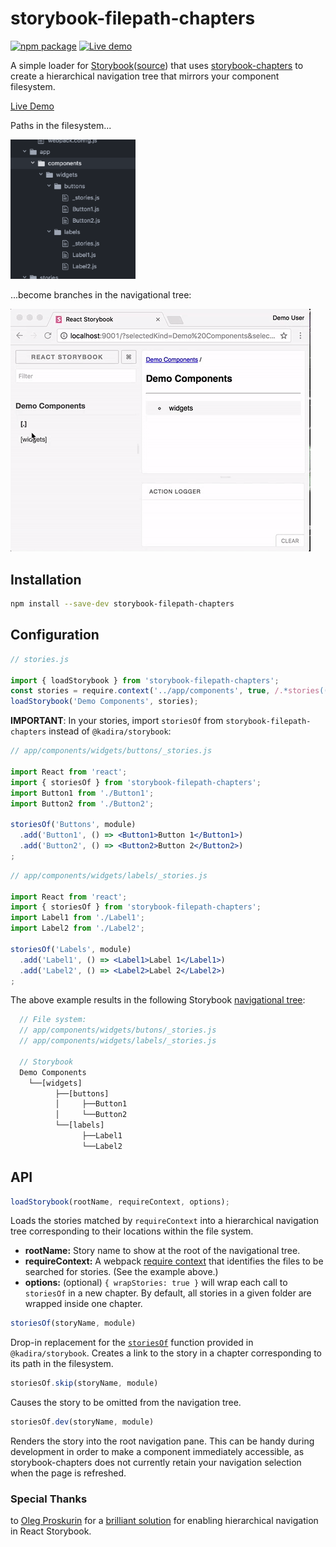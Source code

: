 # storybook-filepath-chapters

[![npm package](https://badge.fury.io/js/storybook-filepath-chapters.svg)](https://badge.fury.io/js/storybook-filepath-chapters)
[![Live demo](https://img.shields.io/badge/Live%20Demo-%20Storybook-brightgreen.svg)](https://hadfieldn.github.io/storybook-filepath-chapters/)

A simple loader for [Storybook](https://storybooks.js.org/)([source](https://github.com/storybooks/storybook)) that uses
[storybook-chapters](https://github.com/sm-react/storybook-chapters) to
create a hierarchical navigation tree that mirrors your component filesystem.

[Live Demo](https://hadfieldn.github.io/storybook-filepath-chapters/)

Paths in the filesystem...

<img src="assets/files.png" alt="filesystem screenshot" width="200">

...become branches in the navigational tree:

![screenshot](assets/demo.gif)

## Installation
```sh
npm install --save-dev storybook-filepath-chapters
```

## Configuration

```js
// stories.js

import { loadStorybook } from 'storybook-filepath-chapters';
const stories = require.context('../app/components', true, /.*stories((\.jsx?)|\/(index\.jsx?|.*?stories\.jsx?))$/i);
loadStorybook('Demo Components', stories);
```


**IMPORTANT**: In your stories, import `storiesOf` from `storybook-filepath-chapters` instead
of `@kadira/storybook`:

```jsx
// app/components/widgets/buttons/_stories.js

import React from 'react';
import { storiesOf } from 'storybook-filepath-chapters';
import Button1 from './Button1';
import Button2 from './Button2';

storiesOf('Buttons', module)
  .add('Button1', () => <Button1>Button 1</Button1>)
  .add('Button2', () => <Button2>Button 2</Button2>)
;
```

```jsx
// app/components/widgets/labels/_stories.js

import React from 'react';
import { storiesOf } from 'storybook-filepath-chapters';
import Label1 from './Label1';
import Label2 from './Label2';

storiesOf('Labels', module)
  .add('Label1', () => <Label1>Label 1</Label1>)
  .add('Label2', () => <Label2>Label 2</Label2>)
;

```

The above example results in the following Storybook [navigational tree](https://hadfieldn.github.io/storybook-filepath-chapters/):
```js
  // File system:
  // app/components/widgets/butons/_stories.js
  // app/components/widgets/labels/_stories.js

  // Storybook
  Demo Components
    └──[widgets]
          ├──[buttons]
          │     ├──Button1
          │     └──Button2
          └──[labels]
                ├──Label1
                └──Label2
```

## API

```js
loadStorybook(rootName, requireContext, options);
```
Loads the stories matched by `requireContext` into a hierarchical navigation tree
corresponding to their locations within the file system.
- **rootName:** Story name to show at the root of the navigational tree.
- **requireContext:** A webpack [require context](https://webpack.js.org/guides/dependency-management/#require-context)
that identifies the files to be searched for stories. (See the example above.)
- **options:** (optional) `{ wrapStories: true }` will wrap each call to `storiesOf` in a new chapter.
By default, all stories in a given folder are wrapped inside one chapter.


```js
storiesOf(storyName, module)
```
Drop-in replacement for the [`storiesOf`](https://storybooks.js.org/docs/react-storybook/basics/writing-stories/)
function provided in `@kadira/storybook`.
Creates a link to the story in a chapter corresponding to its path in the
filesystem.


```js
storiesOf.skip(storyName, module)
```
Causes the story to be omitted from the navigation tree.


```js
storiesOf.dev(storyName, module)
```
Renders the story into the root navigation pane. This can be handy during development
in order to make a component immediately accessible, as storybook-chapters
does not currently retain your navigation selection when the page is refreshed.


### Special Thanks
to [Oleg Proskurin](https://github.com/UsulPro) for a [brilliant solution](https://github.com/sm-react/storybook-chapters) for enabling
hierarchical navigation in React Storybook.
